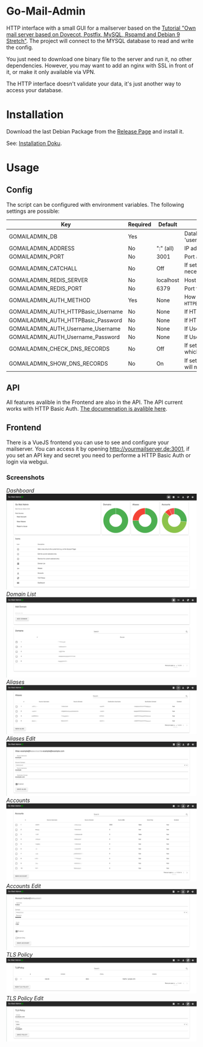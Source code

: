 # Go-Mail-Admin
HTTP interface with a small GUI for a mailserver based on the [Tutorial "Own mail server based on Dovecot, Postfix, MySQL, Rspamd and Debian 9 Stretch"](https://thomas-leister.de/en/mailserver-debian-stretch/).
The project will connect to the MYSQL database to read and write the config. 

You just need to download one binary file to the server and run it, no other dependencies. However, you may want to add an nginx with SSL in front of it, or make it only available via VPN.

The HTTP interface doesn't validate your data, it's just another way to access your database.
# Installation

Download the last Debian Package from the [Release Page](https://github.com/kekskurse/go-mail-admin/releases) and install it.

See:  [Installation Doku](https://github.com/kekskurse/go-mail-admin/blob/master/docs/install.md).

# Usage
## Config
The script can be configured with environment variables. The following settings are possible:

| Key | Required | Default | Notice |
| --- | ---      | --- |   --- |
| GOMAILADMIN_DB | Yes | | Database connection string like 'username:password@tcp(127.0.0.1:3306)/database' |
| GOMAILADMIN_ADDRESS | No | ":" (all) | IP address to bind to |
| GOMAILADMIN_PORT | No | 3001 | Port at which is bound (default: 3001) |
| GOMAILADMIN_CATCHALL | No | Off | If set to "On" the catchall feature will be enabled, its necessary that source_username in alias can be NULL |
| GOMAILADMIN_REDIS_SERVER | No | localhost | Host for redis connection |
| GOMAILADMIN_REDIS_PORT | No | 6379 | Port for redis connection |
| GOMAILADMIN_AUTH_METHOD | Yes | None | How to authorisate, possible `None`, `Username`, `HTTPBasicAuth` [more info](https://github.com/kekskurse/go-mail-admin/blob/master/docs/auth.md) |
| GOMAILADMIN_AUTH_HTTPBasic_Username | No | None | If HTTPBasicAuth is enabled, the username |
| GOMAILADMIN_AUTH_HTTPBasic_Password | No | None | If HTTPBasicAuth is enabled, the password |
| GOMAILADMIN_AUTH_Username_Username | No | None | If Username auth is enabled, the username |
| GOMAILADMIN_AUTH_Username_Password | No | None | If Username auth is enabled, the password |
| GOMAILADMIN_CHECK_DNS_RECORDS | No | Off | If set to "On" it will check MX/SPF/DMARC Records which each call of the Domainlist, this is slow! |
| GOMAILADMIN_SHOW_DNS_RECORDS | No | On | If set to "Off" the Domain Records MX/SPF/DMARC will not shown in the gui |

## API

All features avalible in the Frontend are also in the API. The API current works with HTTP Basic Auth. [The documenation is avalible here](https://mrin9.github.io/OpenAPI-Viewer/#/load/https%3A%2F%2Fraw.githubusercontent.com%2Fkekskurse%2Fgo-mail-admin%2Fmaster%2Fdocs%2Fopenapi.json).


## Frontend
There is a VueJS frontend you can use to see and configure your mailserver. You can access it by opening http://yourmailserver.de:3001, if you set an API key and secret you need to performe a HTTP Basic Auth or login via webgui.

### Screenshots
*Dashboard*
![Dashboard](statik/dashboard.png)
*Domain List*
![Domainlist](statik/domains.png)
*Aliases*
![Domainlist](statik/aliases.png)
*Aliases Edit*
![Domainlist](statik/aliases-edit.png)
*Accounts*
![Domainlist](statik/accounts.png)
*Accounts Edit*
![Domainlist](statik/account-edit.png)
*TLS Policy*
![Domainlist](statik/tlspolicy.png)
*TLS Policy Edit*
![Domainlist](statik/tlspolicy-edit.png)
